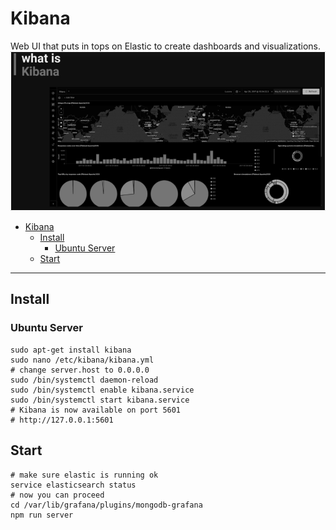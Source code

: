 # Kibana
Web UI that puts in tops on Elastic to create dashboards and visualizations.
![whatitis](images/whatr.png)
- [Kibana](#kibana)
  - [Install](#install)
    - [Ubuntu Server](#ubuntu-server)
  - [Start](#start)
***
## Install
### Ubuntu Server
```shell
sudo apt-get install kibana
sudo nano /etc/kibana/kibana.yml
# change server.host to 0.0.0.0
sudo /bin/systemctl daemon-reload
sudo /bin/systemctl enable kibana.service
sudo /bin/systemctl start kibana.service
# Kibana is now available on port 5601
# http://127.0.0.1:5601
```

## Start
```shell
# make sure elastic is running ok
service elasticsearch status
# now you can proceed
cd /var/lib/grafana/plugins/mongodb-grafana
npm run server
```